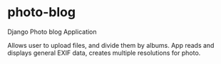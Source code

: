 # photo-blog
Django Photo blog Application 

Allows user to upload files, and divide them by albums.
App reads and displays general EXIF data, creates multiple resolutions for photo.
